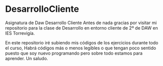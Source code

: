 # DesarrolloCliente
Asignatura de Daw Desarrollo Cliente
Antes de nada gracias por visitar mi repositorio para la clase de Desarrollo en entorno cliente de 2º de DAW en IES Torrevigía.

En este repositorio iré subiendo mis códigos de los ejercicios durante todo el curso, Habrá códigos más o menos legibles o que tengan poco sentido puesto que soy nuevo programando pero sobre todo estamos para aprender.
Un saludo.
